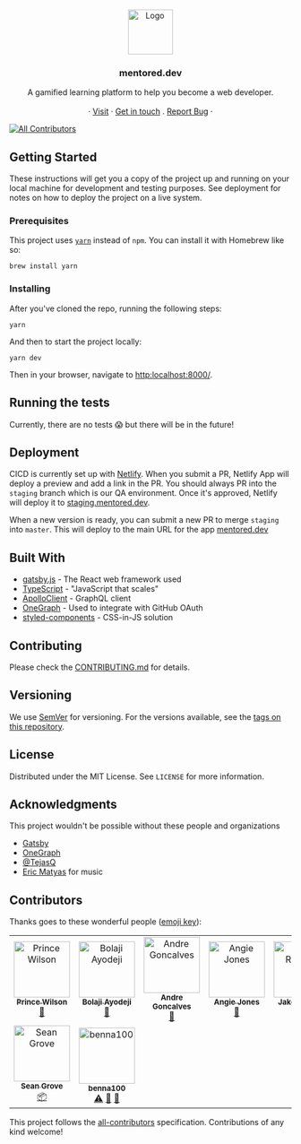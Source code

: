 <br />

<p align="center">
  <a href="https://mentored.dev">
    <img src="https://res.cloudinary.com/dobfxs62e/image/upload/v1560467950/mentored.dev/icon-book.svg" alt="Logo" width="80" height="80">
  </a>

  <h3 align="center">mentored.dev</h3>

  <p align="center">
    A gamified learning platform to help you become a web developer.
    <br />
    <br />
    ·
    <a href="https://mentored.dev">Visit</a>
    ·
    <a href="https://twitter.com/jsjoeio">Get in touch</a>
    .
    <a href="https://github.com/jsjoeio/mentored.dev/issues">Report Bug</a>
    ·
  </p>
</p>

[![All Contributors](https://img.shields.io/badge/all_contributors-9-orange.svg?style=flat-square)](#contributors)

## Getting Started

These instructions will get you a copy of the project up and running on your local machine for development and testing purposes. See deployment for notes on how to deploy the project on a live system.

### Prerequisites

This project uses [`yarn`](https://yarnpkg.com/en/) instead of `npm`. You can install it with Homebrew like so:

```
brew install yarn
```

### Installing

After you've cloned the repo, running the following steps:

```
yarn
```

And then to start the project locally:

```
yarn dev
```

Then in your browser, navigate to [http:localhost:8000/](http:localhost:8000/).

## Running the tests

Currently, there are no tests :scream: but there will be in the future!

## Deployment

CICD is currently set up with [Netlify](https://www.netlify.com/). When you submit a PR, Netlify App will deploy a preview and add a link in the PR. You should always PR into the `staging` branch which is our QA environment. Once it's approved, Netlify will deploy it to [staging.mentored.dev](https://staging.mentored.dev).

When a new version is ready, you can submit a new PR to merge `staging` into `master`. This will deploy to the main URL for the app [mentored.dev](https://mentored.dev)

## Built With

- [gatsby.js](https://www.gatsbyjs.org/) - The React web framework used
- [TypeScript](https://www.typescriptlang.org/) - "JavaScript that scales"
- [ApolloClient](https://www.apollographql.com/) - GraphQL client
- [OneGraph](https://www.onegraph.com/) - Used to integrate with GitHub OAuth
- [styled-components](https://www.styled-components.com/) - CSS-in-JS solution

## Contributing

Please check the [CONTRIBUTING.md](https://github.com/jsjoeio/mentored.dev/blob/master/README.md) for details.

## Versioning

We use [SemVer](http://semver.org/) for versioning. For the versions available, see the [tags on this repository](https://github.com/jsjoeio/mentored.dev/tags).

## License

Distributed under the MIT License. See `LICENSE` for more information.

## Acknowledgments

This project wouldn't be possible without these people and organizations

- [Gatsby](https://gatsby.org)
- [OneGraph](https://www.onegraph.com/)
- [@TejasQ](https://github.com/TejasQ)
- [Eric Matyas](https://www.soundimage.org) for music

## Contributors

Thanks goes to these wonderful people ([emoji key](https://allcontributors.org/docs/en/emoji-key)):

<!-- ALL-CONTRIBUTORS-LIST:START - Do not remove or modify this section -->
<!-- prettier-ignore -->
<table><tr><td align="center"><a href="https://maxcell.me"><img src="https://avatars1.githubusercontent.com/u/8431042?v=4" width="100px;" alt="Prince Wilson"/><br /><sub><b>Prince Wilson</b></sub></a><br /><a href="https://github.com/jsjoeio/mentored.dev/issues?q=author%3Amaxcell" title="Bug reports">🐛</a></td><td align="center"><a href="https://bolajiayodeji.com"><img src="https://avatars2.githubusercontent.com/u/30334776?v=4" width="100px;" alt="Bolaji Ayodeji"/><br /><sub><b>Bolaji Ayodeji</b></sub></a><br /><a href="https://github.com/jsjoeio/mentored.dev/issues?q=author%3ABolajiAyodeji" title="Bug reports">🐛</a></td><td align="center"><a href="https://github.com/andregce"><img src="https://avatars1.githubusercontent.com/u/25963571?v=4" width="100px;" alt="Andre Goncalves"/><br /><sub><b>Andre Goncalves</b></sub></a><br /><a href="https://github.com/jsjoeio/mentored.dev/issues?q=author%3Aandregce" title="Bug reports">🐛</a></td><td align="center"><a href="http://angiejones.tech"><img src="https://avatars0.githubusercontent.com/u/15972783?v=4" width="100px;" alt="Angie Jones"/><br /><sub><b>Angie Jones</b></sub></a><br /><a href="https://github.com/jsjoeio/mentored.dev/issues?q=author%3Aangiejones" title="Bug reports">🐛</a></td><td align="center"><a href="https://jakeriordan.dev"><img src="https://avatars3.githubusercontent.com/u/38506433?v=4" width="100px;" alt="Jake Riordan"/><br /><sub><b>Jake Riordan</b></sub></a><br /><a href="https://github.com/jsjoeio/mentored.dev/issues?q=author%3AHazetheai" title="Bug reports">🐛</a></td><td align="center"><a href="https://twitter.com/tejaskumar_"><img src="https://avatars1.githubusercontent.com/u/9947422?v=4" width="100px;" alt="Tejas Kumar"/><br /><sub><b>Tejas Kumar</b></sub></a><br /><a href="https://github.com/jsjoeio/mentored.dev/commits?author=TejasQ" title="Code">💻</a> <a href="#platform-TejasQ" title="Packaging/porting to new platform">📦</a></td><td align="center"><a href="https://github.com/SQUADBCHRIS"><img src="https://avatars3.githubusercontent.com/u/50125876?v=4" width="100px;" alt="Chris"/><br /><sub><b>Chris</b></sub></a><br /><a href="https://github.com/jsjoeio/mentored.dev/issues?q=author%3ASQUADBCHRIS" title="Bug reports">🐛</a></td></tr><tr><td align="center"><a href="http://www.riseos.com"><img src="https://avatars2.githubusercontent.com/u/35296?v=4" width="100px;" alt="Sean Grove"/><br /><sub><b>Sean Grove</b></sub></a><br /><a href="#platform-sgrove" title="Packaging/porting to new platform">📦</a></td><td align="center"><a href="https://github.com/benna100"><img src="https://avatars2.githubusercontent.com/u/4102007?v=4" width="100px;" alt="benna100"/><br /><sub><b>benna100</b></sub></a><br /><a href="https://github.com/jsjoeio/mentored.dev/commits?author=benna100" title="Tests">⚠️</a> <a href="https://github.com/jsjoeio/mentored.dev/issues?q=author%3Abenna100" title="Bug reports">🐛</a> <a href="#userTesting-benna100" title="User Testing">📓</a></td></tr></table>

<!-- ALL-CONTRIBUTORS-LIST:END -->

This project follows the [all-contributors](https://github.com/all-contributors/all-contributors) specification. Contributions of any kind welcome!